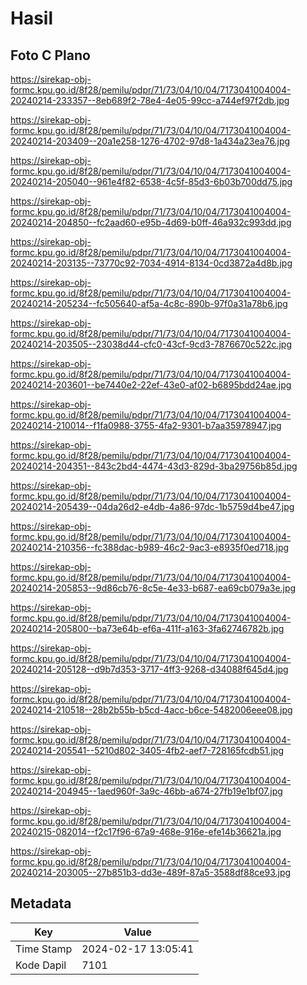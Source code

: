 # Hasil

## Foto C Plano

https://sirekap-obj-formc.kpu.go.id/8f28/pemilu/pdpr/71/73/04/10/04/7173041004004-20240214-233357--8eb689f2-78e4-4e05-99cc-a744ef97f2db.jpg

https://sirekap-obj-formc.kpu.go.id/8f28/pemilu/pdpr/71/73/04/10/04/7173041004004-20240214-203409--20a1e258-1276-4702-97d8-1a434a23ea76.jpg

https://sirekap-obj-formc.kpu.go.id/8f28/pemilu/pdpr/71/73/04/10/04/7173041004004-20240214-205040--961e4f82-6538-4c5f-85d3-6b03b700dd75.jpg

https://sirekap-obj-formc.kpu.go.id/8f28/pemilu/pdpr/71/73/04/10/04/7173041004004-20240214-204850--fc2aad60-e95b-4d69-b0ff-46a932c993dd.jpg

https://sirekap-obj-formc.kpu.go.id/8f28/pemilu/pdpr/71/73/04/10/04/7173041004004-20240214-203135--73770c92-7034-4914-8134-0cd3872a4d8b.jpg

https://sirekap-obj-formc.kpu.go.id/8f28/pemilu/pdpr/71/73/04/10/04/7173041004004-20240214-205234--fc505640-af5a-4c8c-890b-97f0a31a78b6.jpg

https://sirekap-obj-formc.kpu.go.id/8f28/pemilu/pdpr/71/73/04/10/04/7173041004004-20240214-203505--23038d44-cfc0-43cf-9cd3-7876670c522c.jpg

https://sirekap-obj-formc.kpu.go.id/8f28/pemilu/pdpr/71/73/04/10/04/7173041004004-20240214-203601--be7440e2-22ef-43e0-af02-b6895bdd24ae.jpg

https://sirekap-obj-formc.kpu.go.id/8f28/pemilu/pdpr/71/73/04/10/04/7173041004004-20240214-210014--f1fa0988-3755-4fa2-9301-b7aa35978947.jpg

https://sirekap-obj-formc.kpu.go.id/8f28/pemilu/pdpr/71/73/04/10/04/7173041004004-20240214-204351--843c2bd4-4474-43d3-829d-3ba29756b85d.jpg

https://sirekap-obj-formc.kpu.go.id/8f28/pemilu/pdpr/71/73/04/10/04/7173041004004-20240214-205439--04da26d2-e4db-4a86-97dc-1b5759d4be47.jpg

https://sirekap-obj-formc.kpu.go.id/8f28/pemilu/pdpr/71/73/04/10/04/7173041004004-20240214-210356--fc388dac-b989-46c2-9ac3-e8935f0ed718.jpg

https://sirekap-obj-formc.kpu.go.id/8f28/pemilu/pdpr/71/73/04/10/04/7173041004004-20240214-205853--9d86cb76-8c5e-4e33-b687-ea69cb079a3e.jpg

https://sirekap-obj-formc.kpu.go.id/8f28/pemilu/pdpr/71/73/04/10/04/7173041004004-20240214-205800--ba73e64b-ef6a-411f-a163-3fa62746782b.jpg

https://sirekap-obj-formc.kpu.go.id/8f28/pemilu/pdpr/71/73/04/10/04/7173041004004-20240214-205128--d9b7d353-3717-4ff3-9268-d34088f645d4.jpg

https://sirekap-obj-formc.kpu.go.id/8f28/pemilu/pdpr/71/73/04/10/04/7173041004004-20240214-210518--28b2b55b-b5cd-4acc-b6ce-5482006eee08.jpg

https://sirekap-obj-formc.kpu.go.id/8f28/pemilu/pdpr/71/73/04/10/04/7173041004004-20240214-205541--5210d802-3405-4fb2-aef7-728165fcdb51.jpg

https://sirekap-obj-formc.kpu.go.id/8f28/pemilu/pdpr/71/73/04/10/04/7173041004004-20240214-204945--1aed960f-3a9c-46bb-a674-27fb19e1bf07.jpg

https://sirekap-obj-formc.kpu.go.id/8f28/pemilu/pdpr/71/73/04/10/04/7173041004004-20240215-082014--f2c17f96-67a9-468e-916e-efe14b36621a.jpg

https://sirekap-obj-formc.kpu.go.id/8f28/pemilu/pdpr/71/73/04/10/04/7173041004004-20240214-203005--27b851b3-dd3e-489f-87a5-3588df88ce93.jpg


## Metadata

| Key        | Value               |
| ---------- | ------------------- |
| Time Stamp | 2024-02-17 13:05:41 |
| Kode Dapil | 7101                |



